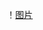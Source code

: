！[图片](https://github.com/a00778as/MDIT-Siyi-Shan/blob/main/%E7%AC%AC%202%20%E5%91%A8/Week1%20exercise.jpg)
